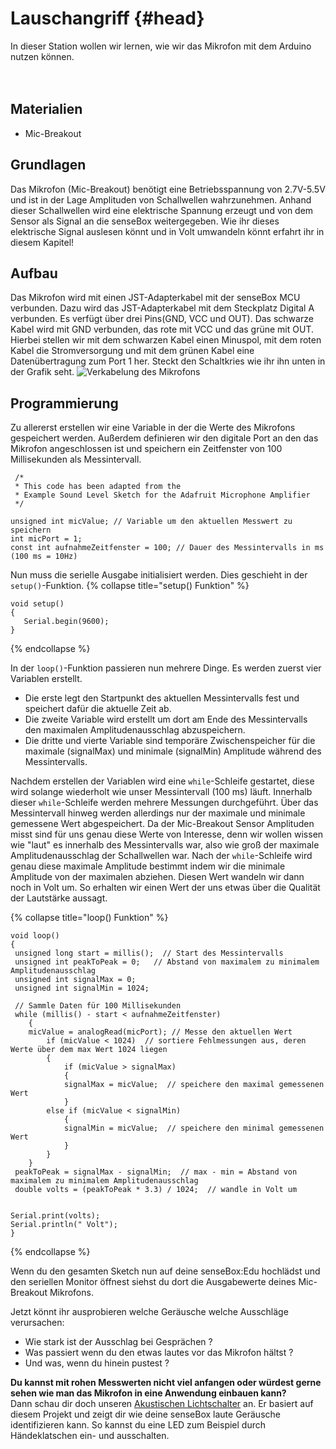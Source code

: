 # Lauschangriff {#head}

<div class="description">
In dieser Station wollen wir lernen, wie wir das Mikrofon mit dem Arduino nutzen können.
</div>
<div class="line">
    <br>
    <br>
</div>

## Materialien 
* Mic-Breakout

## Grundlagen 
Das Mikrofon (Mic-Breakout) benötigt eine Betriebsspannung von 2.7V-5.5V und ist in der Lage Amplituden von Schallwellen wahrzunehmen. Anhand dieser Schallwellen wird eine elektrische Spannung erzeugt und von dem Sensor als Signal an die senseBox weitergegeben. Wie ihr dieses elektrische Signal auslesen könnt und in Volt umwandeln könnt erfahrt ihr in diesem Kapitel!

## Aufbau 
Das Mikrofon wird mit einen JST-Adapterkabel mit der senseBox MCU verbunden. Dazu wird das JST-Adapterkabel mit dem Steckplatz Digital A verbunden. Es verfügt über drei Pins(GND, VCC und OUT). Das schwarze Kabel wird mit GND verbunden, das rote mit VCC und das grüne mit OUT. Hierbei stellen wir mit dem schwarzen Kabel einen Minuspol, mit dem roten Kabel die Stromversorgung und mit dem grünen Kabel eine Datenübertragung zum Port 1 her. 
Steckt den Schaltkries wie ihr ihn unten in der Grafik seht.
![Verkabelung des Mikrofons](../../../pictures/projekte/LauschangriffKlein.png)

## Programmierung

Zu allererst erstellen wir eine Variable in der die Werte des Mikrofons gespeichert werden. Außerdem definieren wir den digitale Port an den das Mikrofon angeschlossen ist und speichern ein Zeitfenster von 100 Millisekunden als Messintervall.
```arduino
 /*  
 * This code has been adapted from the
 * Example Sound Level Sketch for the Adafruit Microphone Amplifier 
 */

unsigned int micValue; // Variable um den aktuellen Messwert zu speichern
int micPort = 1;
const int aufnahmeZeitfenster = 100; // Dauer des Messintervalls in ms (100 ms = 10Hz)
```

Nun muss die serielle Ausgabe initialisiert werden. Dies geschieht in der `setup()`-Funktion.
{% collapse title="setup() Funktion" %}

```arduino
void setup() 
{
   Serial.begin(9600);
}
```

{% endcollapse %}

In der `loop()`-Funktion passieren nun mehrere Dinge.
Es werden zuerst vier Variablen erstellt. 
* Die erste legt den Startpunkt des aktuellen Messintervalls fest und speichert dafür die aktuelle Zeit ab. 
* Die zweite Variable wird erstellt um dort am Ende des Messintervalls den maximalen Amplitudenausschlag abzuspeichern.
* Die dritte und vierte Variable sind temporäre Zwischenspeicher für die maximale (signalMax) und minimale (signalMin) Amplitude während des Messintervalls.

Nachdem erstellen der Variablen wird eine `while`-Schleife gestartet, diese wird solange wiederholt wie unser Messintervall (100 ms) läuft.
Innerhalb dieser `while`-Schleife werden mehrere Messungen durchgeführt. Über das Messintervall hinweg werden allerdings nur der maximale und minimale gemessene Wert abgespeichert. Da der Mic-Breakout Sensor Amplituden misst sind für uns genau diese Werte von Interesse, denn wir wollen wissen wie "laut" es innerhalb des Messintervalls war, also wie groß der maximale Amplitudenausschlag der Schallwellen war.
Nach der `while`-Schleife wird genau diese maximale Amplitude bestimmt indem wir die minimale Amplitude von der maximalen abziehen.
Diesen Wert wandeln wir dann noch in Volt um.
So erhalten wir einen Wert der uns etwas über die Qualität der Lautstärke aussagt. 

{% collapse title="loop() Funktion" %} 
```arduino
void loop()
{
 unsigned long start = millis();  // Start des Messintervalls
 unsigned int peakToPeak = 0;   // Abstand von maximalem zu minimalem Amplitudenausschlag
 unsigned int signalMax = 0;    
 unsigned int signalMin = 1024;

 // Sammle Daten für 100 Millisekunden
 while (millis() - start < aufnahmeZeitfenster)
    {
    micValue = analogRead(micPort); // Messe den aktuellen Wert
        if (micValue < 1024)  // sortiere Fehlmessungen aus, deren Werte über dem max Wert 1024 liegen 
        {
            if (micValue > signalMax)
            {
            signalMax = micValue;  // speichere den maximal gemessenen Wert
            }
        else if (micValue < signalMin)
            {
            signalMin = micValue;  // speichere den minimal gemessenen Wert
            }
        }
    }
 peakToPeak = signalMax - signalMin;  // max - min = Abstand von maximalem zu minimalem Amplitudenausschlag
 double volts = (peakToPeak * 3.3) / 1024;  // wandle in Volt um


Serial.print(volts);         
Serial.println(" Volt");          
}
```
{% endcollapse %}

Wenn du den gesamten Sketch nun auf deine senseBox:Edu hochlädst und den seriellen Monitor öffnest siehst du dort die Ausgabewerte deines Mic-Breakout Mikrofons.

Jetzt könnt ihr ausprobieren welche Geräusche welche Ausschläge verursachen:
* Wie stark ist der Ausschlag bei Gesprächen ? 
* Was passiert wenn du den etwas lautes vor das Mikrofon hältst ? 
* Und was, wenn du hinein pustest ?



<div class="box_info">
    <i class="fa fa-info fa-fw" aria-hidden="true" style="color: #42acf3;"></i>
    <b>Du kannst mit rohen Messwerten nicht viel anfangen oder würdest gerne sehen wie man das Mikrofon in eine Anwendung einbauen kann?</b> <br>
    Dann schau dir doch unseren <a href="AkustischerLichtschalter.md">Akustischen Lichtschalter</a> an. Er basiert auf diesem Projekt und zeigt dir wie deine senseBox laute Geräusche identifizieren kann. So kannst du eine LED zum Beispiel durch Händeklatschen ein- und ausschalten. 
</div>
